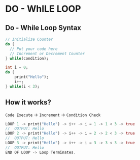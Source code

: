 # DO - WhILE LOOP
## Do - While Loop Syntax
```dart
// Initialize Counter
do {
  // Put your code here
  // Increment or Decrement Counter
} while(condition);
```
```dart
int i = 0;
do {
    print("Hello");
    i++;
} while(i < 3);
```
## How it works?
`Code Execute` -> `Increment` -> `Condition Check`
```dart
LOOP 1 -> print("Hello") -> i++ -> i = 1 -> 1 < 3 -> true
//  OUTPUT: Hello
LOOP 2 -> print("Hello") -> i++ -> i = 2 -> 2 < 3 -> true
//  OUTPUT: Hello
LOOP 3 -> print("Hello") -> i++ -> i = 3 -> 3 < 3 -> true
//  OUTPUT: Hello
END OF LOOP -> Loop Terminates.
```
